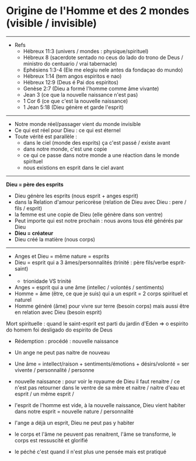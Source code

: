# Origine de l'Homme et des 2 mondes (visible / invisible)
------
- Refs
  - Hébreux 11:3 (univers / mondes : physique/spirituel)
  - Hébreux 8 (sacerdote sentado no ceus do lado do trono de Deus / ministro do centuario / vrai tabernacle)
  - Ephésiens 1:3-4 (Ele me elegiu nele antes da fondaçao do mundo)
  - Hébreux 1:14 (tem angos espiritos e nao)
  - Hébreux 12:9 (Deus é Pai dos espiritos)
  - Genèse 2:7 (Dieu a formé l'homme comme âme vivante)
  - Jean 3 (ce que la nouvelle naissance n'est pas)
  - 1 Cor 6 (ce que c'est la nouvelle naissance)
  - 1 Jean 5:18 (Dieu génère et garde l'esprit)
------
- Notre monde réel/passager vient du monde invisible
- Ce qui est réel pour Dieu : ce qui est éternel
- Toute vérité est parallèle : 
  - dans le ciel (monde des esprits) ça c'est passé / existe avant
  - dans notre monde, c'est une copie
  - ce qui ce passe dans notre monde a une réaction dans le monde spirituel
  - nous existions en esprit dans le ciel avant
------
**Dieu = père des esprits**
- Dieu génère les esprits (nous esprit + anges esprit)
- dans la Relation d'amour pericorèse (relation de Dieu avec Dieu : pere / fils / esprit)
- la femme est une copie de Dieu (elle génère dans son ventre)
- Peut importe qui est notre prochain : nous avons tous été générés par Dieu
- **Dieu = créateur**
- Dieu créé la matière (nous corps)
------
- Anges et Dieu = même nature = esprits
- Dieu = esprit qui a 3 âmes/personnalités (trinité : père fils/verbe esprit-saint)
-   - trionidade VS trinité
- Anges = esprit qui a une âme (intellec / volontés / sentiments)
- Homme = âme (être, ce que je suis) qui a un esprit = 2 corps spirituel et naturel
- Homme généré (âme) pour vivre sur terre (besoin corps) mais aussi être en relation avec Dieu (besoin esprit)

Mort spirituelle : quand le saint-esprit est parti du jardin d'Eden => o espirito do homem foi desligado do espirito de Deus

- Rédemption : procédé : nouvelle naissance
- Un ange ne peut pas naitre de nouveau

- Une âme = intellect/raison + sentiments/émotions + désirs/volonté = ser vivente / personnalité / personne
- nouvelle naissance : pour voir le royaume de Dieu il faut renaitre / ce n'est pas retourner dans le ventre de sa mère et naitre / naitre d'eau et esprit / un même esprit /
- l'esprit de l'homme est vide, à la nouvelle naissance, Dieu vient habiter dans notre esprit = nouvelle nature / personnalité
- l'ange a déjà un esprit, Dieu ne peut pas y habiter
- le corps et l'âme ne peuvent pas renaitrent, l'âme se transforme, le corps est ressuscité et glorifié
- le péché c'est quand il n'est plus une pensée mais est pratiqué
